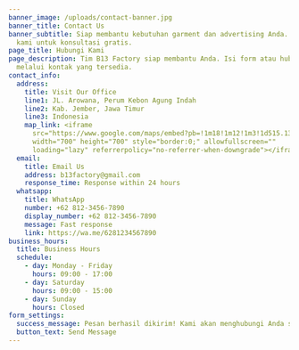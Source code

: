 ```yaml
---
banner_image: /uploads/contact-banner.jpg
banner_title: Contact Us
banner_subtitle: Siap membantu kebutuhan garment dan advertising Anda. Hubungi
  kami untuk konsultasi gratis.
page_title: Hubungi Kami
page_description: Tim B13 Factory siap membantu Anda. Isi form atau hubungi kami
  melalui kontak yang tersedia.
contact_info:
  address:
    title: Visit Our Office
    line1: JL. Arowana, Perum Kebon Agung Indah
    line2: Kab. Jember, Jawa Timur
    line3: Indonesia
    map_link: <iframe
      src="https://www.google.com/maps/embed?pb=!1m18!1m12!1m3!1d515.1352122348118!2d113.67513863764486!3d-8.15694555937482!2m3!1f0!2f0!3f0!3m2!1i1024!2i768!4f13.1!3m3!1m2!1s0x2dd695aacafb6b9f%3A0x5c31177bd50779d8!2sB13%20Sablon%20%26%20Advertising!5e1!3m2!1sid!2sid!4v1760713233502!5m2!1sid!2sid"
      width="700" height="700" style="border:0;" allowfullscreen=""
      loading="lazy" referrerpolicy="no-referrer-when-downgrade"></iframe>
  email:
    title: Email Us
    address: b13factory@gmail.com
    response_time: Response within 24 hours
  whatsapp:
    title: WhatsApp
    number: +62 812-3456-7890
    display_number: +62 812-3456-7890
    message: Fast response
    link: https://wa.me/6281234567890
business_hours:
  title: Business Hours
  schedule:
    - day: Monday - Friday
      hours: 09:00 - 17:00
    - day: Saturday
      hours: 09:00 - 15:00
    - day: Sunday
      hours: Closed
form_settings:
  success_message: Pesan berhasil dikirim! Kami akan menghubungi Anda segera.
  button_text: Send Message
---
```

